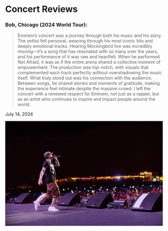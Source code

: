 # Concert Reviews
### Bob, Chicago (2024 World Tour):
> Eminem’s concert was a journey through both his music and his story. The setlist felt personal, weaving through his most iconic hits and deeply emotional tracks. Hearing Mockingbird live was incredibly moving—it’s a song that has resonated with so many over the years, and his performance of it was raw and heartfelt. When he performed Not Afraid, it was as if the entire arena shared a collective moment of empowerment. The production was top-notch, with visuals that complemented each track perfectly without overshadowing the music itself. What truly stood out was his connection with the audience. Between songs, he shared stories and moments of gratitude, making the experience feel intimate despite the massive crowd. I left the concert with a renewed respect for Eminem, not just as a rapper, but as an artist who continues to inspire and impact people around the world.

July 14, 2024

![photo from the concert](images/post3.jpg)